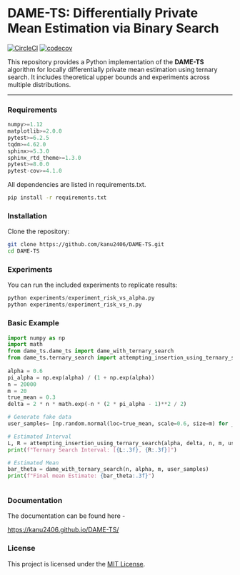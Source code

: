 # DAME-TS: Differentially Private Mean Estimation via Binary Search

[![CircleCI](https://dl.circleci.com/status-badge/img/gh/kanu2406/DAME-TS/tree/main.svg?style=svg&circle-token=CCIPRJ_HwgZxRmn4FC9KWA4t8tmKG_42331c11496c635f99cf9fdd0514727175f5446a)](https://dl.circleci.com/status-badge/redirect/gh/kanu2406/DAME-TS/tree/main) [![codecov](https://codecov.io/gh/kanu2406/DAME-TS/graph/badge.svg?token=LBKGKXDCGV)](https://codecov.io/gh/kanu2406/DAME-TS)

This repository provides a Python implementation of the **DAME-TS** algorithm for locally differentially private mean estimation using ternary search. It includes theoretical upper bounds and experiments across multiple distributions.

---

### Requirements

```python
numpy>=1.12
matplotlib>=2.0.0
pytest>=6.2.5
tqdm>=4.62.0
sphinx>=5.3.0
sphinx_rtd_theme>=1.3.0
pytest>=8.0.0
pytest-cov>=4.1.0
```

All dependencies are listed in requirements.txt.


```bash
pip install -r requirements.txt
```

### Installation
Clone the repository:

```bash
git clone https://github.com/kanu2406/DAME-TS.git
cd DAME-TS
```

### Experiments
You can run the included experiments to replicate results:

```python
python experiments/experiment_risk_vs_alpha.py
python experiments/experiment_risk_vs_n.py
```

### Basic Example

```python
import numpy as np
import math
from dame_ts.dame_ts import dame_with_ternary_search
from dame_ts.ternary_search import attempting_insertion_using_ternary_search
 
alpha = 0.6
pi_alpha = np.exp(alpha) / (1 + np.exp(alpha))
n = 20000
m = 20
true_mean = 0.3
delta = 2 * n * math.exp(-n * (2 * pi_alpha - 1)**2 / 2)

# Generate fake data
user_samples= [np.random.normal(loc=true_mean, scale=0.6, size=m) for _ in range(n)]

# Estimated Interval
L, R = attempting_insertion_using_ternary_search(alpha, delta, n, m, user_samples)
print(f"Ternary Search Interval: [{L:.3f}, {R:.3f}]")

# Estimated Mean
bar_theta = dame_with_ternary_search(n, alpha, m, user_samples)
print(f"Final mean Estimate: {bar_theta:.3f}")



```


### Documentation

The documentation can be found here -

https://kanu2406.github.io/DAME-TS/



### License

This project is licensed under the [MIT License](LICENSE).



